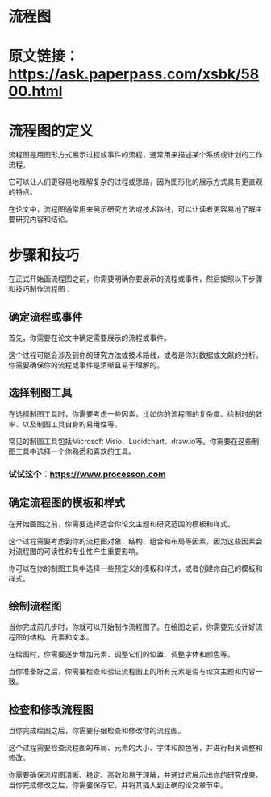 # 流程图

# 原文链接：https://ask.paperpass.com/xsbk/5800.html

# 流程图的定义

流程图是用图形方式展示过程或事件的流程，通常用来描述某个系统或计划的工作流程。

它可以让人们更容易地理解复杂的过程或思路，因为图形化的展示方式具有更直观的特点。

在论文中，流程图通常用来展示研究方法或技术路线，可以让读者更容易地了解主要研究内容和结论。

# 步骤和技巧

在正式开始画流程图之前，你需要明确你要展示的流程或事件，然后按照以下步骤和技巧制作流程图：

## 确定流程或事件

首先，你需要在论文中确定需要展示的流程或事件。

这个过程可能会涉及到你的研究方法或技术路线，或者是你对数据或文献的分析。你需要确保你的流程或事件是清晰且易于理解的。

## 选择制图工具

在选择制图工具时，你需要考虑一些因素，比如你的流程图的复杂度、绘制时的效率、以及制图工具自身的易用性等。

常见的制图工具包括Microsoft Visio、Lucidchart、draw.io等。你需要在这些制图工具中选择一个你熟悉和喜欢的工具。

### 试试这个：https://www.processon.com

## 确定流程图的模板和样式

在开始画图之前，你需要选择适合你论文主题和研究范围的模板和样式。

这个过程需要考虑到你的流程图对象、结构、组合和布局等因素，因为这些因素会对流程图的可读性和专业性产生重要影响。

你可以在你的制图工具中选择一些预定义的模板和样式，或者创建你自己的模板和样式。

## 绘制流程图

当你完成前几步时，你就可以开始制作流程图了。在绘图之前，你需要先设计好流程图的结构、元素和文本。

在绘图时，你需要逐步增加元素、调整它们的位置、调整字体和颜色等。

当你准备好之后，你需要检查和验证流程图上的所有元素是否与论文主题和内容一致。

## 检查和修改流程图

当你完成绘图之后，你需要仔细检查和修改你的流程图。

这个过程需要检查流程图的布局、元素的大小、字体和颜色等，并进行相关调整和修改。

你需要确保流程图清晰、稳定、高效和易于理解，并通过它展示出你的研究成果。当你完成修改之后，你需要保存它，并将其插入到正确的论文章节中。
